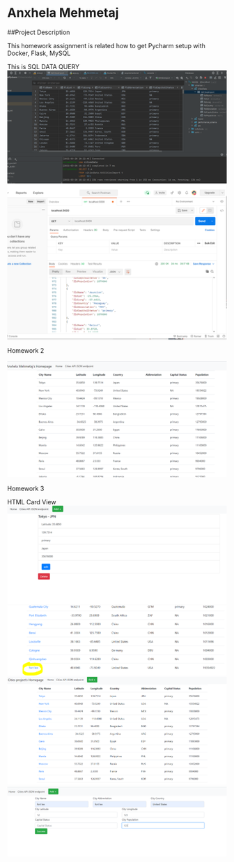 # Anxhela Mehmetaj 
 
 ##Project Description 

This homework assignment is related how to get Pycharm setup with Docker, Flask, MySQL
 

 This is SQL DATA QUERY
<img src= "screenshots/query.PNG">
<img src= "screenshots/cities1.PNG">

 Homework 2
 
<img src="screenshots/cities2.PNG">

 Homework 3
 
HTML Card View 
 <img src= "screenshots/view.PNG">
 <img src= "screenshots/newcity.PNG">
 <img src= "screenshots/citiesproject.PNG">
 <img src= "screenshots/addcities.PNG">
